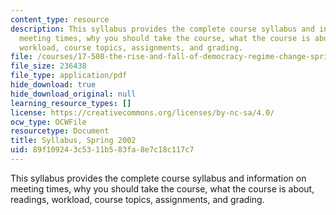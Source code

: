 ```yaml
---
content_type: resource
description: This syllabus provides the complete course syllabus and information on
  meeting times, why you should take the course, what the course is about, readings,
  workload, course topics, assignments, and grading.
file: /courses/17-508-the-rise-and-fall-of-democracy-regime-change-spring-2002/89f109243c5311b583fa8e7c18c117c7_17508_syllabus_2002final.pdf
file_size: 236438
file_type: application/pdf
hide_download: true
hide_download_original: null
learning_resource_types: []
license: https://creativecommons.org/licenses/by-nc-sa/4.0/
ocw_type: OCWFile
resourcetype: Document
title: Syllabus, Spring 2002
uid: 89f10924-3c53-11b5-83fa-8e7c18c117c7
---
```

This syllabus provides the complete course syllabus and information on meeting times, why you should take the course, what the course is about, readings, workload, course topics, assignments, and grading.